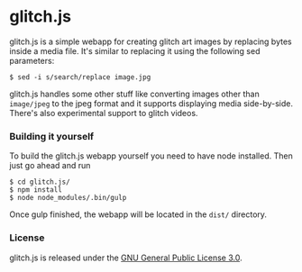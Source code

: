 # glitch.js

glitch.js is a simple webapp for creating glitch art images by replacing bytes inside a media file. It's similar to replacing it using the following sed parameters:

```
$ sed -i s/search/replace image.jpg
```

glitch.js handles some other stuff like converting images other than `image/jpeg` to the jpeg format and it supports displaying media side-by-side. There's also experimental support to glitch videos.

### Building it yourself

To build the glitch.js webapp yourself you need to have node installed. Then just go ahead and run

```
$ cd glitch.js/
$ npm install
$ node node_modules/.bin/gulp
```

Once gulp finished, the webapp will be located in the `dist/` directory.

### License

glitch.js is released under the [GNU General Public License 3.0](LICENSE.txt).
